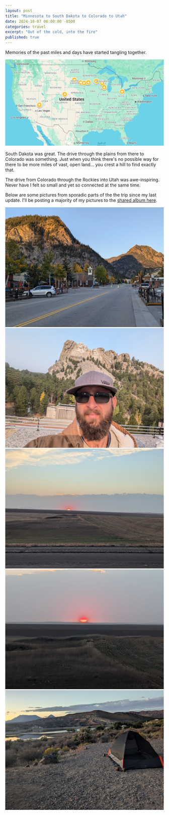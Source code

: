 ```yaml
---
layout: post
title: "Minnesota to South Dakota to Colorado to Utah"
date: 2024-10-07 06:00:00 -0500
categories: travel
excerpt: "Out of the cold, into the fire"
published: true
---
```


Memories of the past miles and days have started tangling together.

  <div class="post-image-container">
    <img src="/assets/img/travel/locations.png" alt="Locations" class="post-image">
  </div>

South Dakota was great.  The drive through the plains from there to Colorado was something.  Just when you think there's no possible way for there to be more miles of vast, open land... you crest a hill to find exactly that.

The drive from Colorado through the Rockies into Utah was awe-inspiring.  Never have I felt so small and yet so connected at the same time.

Below are some pictures from sporadic parts of the the trip since my last update.  I'll be posting a majority of my pictures to the [shared album here](https://photos.app.goo.gl/78asZfAeJLTohpKz8).

  <div class="post-image-container">
    <img src="/assets/img/travel/frisco.jpg" alt="Frisco" class="post-image">
  </div>
  
 <div class="post-image-container">
    <img src="/assets/img/travel/rushmore.jpg" alt="Mt. Rushmore" class="post-image">
  </div>
  
 <div class="post-image-container">
    <img src="/assets/img/travel/sunrise-plains.jpg" alt="Sunrise over the plains" class="post-image">
  </div>

   <div class="post-image-container">
    <img src="/assets/img/travel/sunrise-plains-1.jpg" alt="Sunrise over the plains" class="post-image">
  </div>

   <div class="post-image-container">
    <img src="/assets/img/travel/utah.jpg" alt="Gunlock SP, Utah" class="post-image">
  </div>